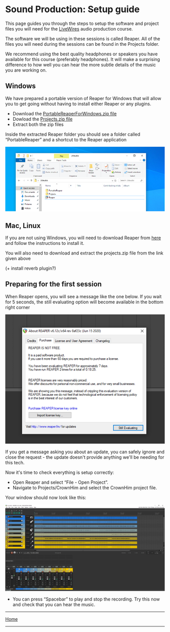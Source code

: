 # Sound Production: Setup guide

This page guides you through the steps to setup the software and project files you will need for the [LiveWires](https://livewires.org.uk) audio production course.

The software we will be using in these sessions is called Reaper.
All of the files you will need during the sessions can be found in the Projects folder.

We recommend using the best quality headphones or speakers you have available for this course (preferably headphones).
It will make a surprising difference to how well you can hear the more subtle details of the music you are working on.

## Windows

We have prepared a portable version of Reaper for Windows that will allow you to get going without having to install either Reaper or any plugins.

- Download the [PortableReaperForWindows.zip file](https://scriptureunioncharity-my.sharepoint.com/:u:/g/personal/steveackroyd_scriptureunion_org_uk/EauTGTTLVDlAplu82VmYZnoBxHv_w7kE9JY4C2XYoa4oyA?e=BYrXLj)
- Dowload the [Projects.zip file](https://scriptureunioncharity-my.sharepoint.com/:u:/g/personal/steveackroyd_scriptureunion_org_uk/EatFNqTG8pdAnDUdSlsBVbcB7korhw_PL8LsIJoauo5LMQ?e=lmccSA)
- Extract both the zip files

Inside the extracted Reaper folder you should see a folder called “PortableReaper” and a shortcut to the Reaper application

![The extracted files](./images/reaper-shortcut.png)

## Mac, Linux

If you are not using Windows, you will need to download Reaper from [here](https://www.reaper.fm/download.php) and follow the instructions to install it.

You will also need to download and extract the projects.zip file from the link given above

(+ install reverb plugin?)

## Preparing for the first session

When Reaper opens, you will see a message like the one below. If you wait for 5 seconds, the still evaluating option will become available in the bottom right corner

![Reaper license message](./images/reaper-trial.png)

If you get a message asking you about an update, you can safely ignore and close the request - the update doesn't provide anything we'll be needing for this tech. 

Now it's time to check everything is setup correctly:

- Open Reaper and select “File - Open Project”.
- Navigate to Projects/CrownHim and select the CrownHim project file.

Your window should now look like this:

![initial window layout](./images/initial-window.png)

- You can press “Spacebar” to play and stop the recording. Try this now and check that you can hear the music.


---

[Home](README.md)

---
